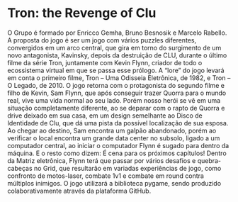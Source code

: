 # Tron: the Revenge of Clu
O Grupo é formado por Enricco Gemha, Bruno Besnosik e Marcelo Rabello. A proposta do jogo é ser um jogo com vários puzzles diferentes, convergidos em um arco central, que gira em torno do surgimento de um novo antagonista, Kavinsky, depois da destruição de CLU, durante o último filme da série Tron, juntamente com Kevin Flynn, criador de todo o ecossistema virtual em que se passa esse prólogo. A “lore” do jogo levará em conta o primeiro filme, Tron – Uma Odisseia Eletrônica, de 1982, e Tron – O Legado, de 2010. O jogo retorna com o protagonista do segundo filme e filho de Kevin, Sam Flynn, que após conseguir trazer Quorra para o mundo real, vive uma vida normal ao seu lado. Porém nosso herói se vê em uma situação completamente diferente, ao se deparar com o rapto de Quorra e drive deixado em sua casa, em um design semelhante ao Disco de Identidade de Clu, que dá uma pista da possível localização de sua esposa. Ao chegar ao destino, Sam encontra um galpão abandonado, porém ao verificar o local encontra um grande data center no subsolo, ligado a um computador central, ao iniciar o computador Flynn é sugado para dentro da máquina. E o resto como dizem: É cena para os próximos capítulos! Dentro da Matriz eletrônica, Flynn terá que passar por vários desafios e quebra-cabeças no Grid, que resultarão em variadas experiências de jogo, como confronto de motos-laser, combate 1v1 e combate em round contra múltiplos inimigos.
  O jogo utilizará a biblioteca pygame, sendo produzido colaborativamente através da plataforma GitHub.
